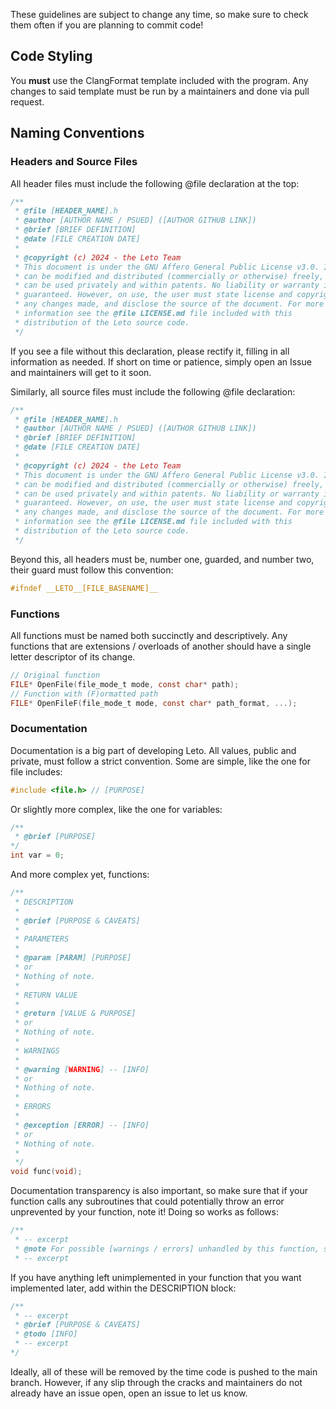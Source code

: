 These guidelines are subject to change any time, so make sure to check them often if you are planning to commit code!

## Code Styling
You **must** use the ClangFormat template included with the program. Any changes to said template must be run by a maintainers and done via pull request.

## Naming Conventions
### Headers and Source Files
All header files must include the following @file declaration at the top:

```c
/**
 * @file [HEADER_NAME].h
 * @author [AUTHOR NAME / PSUED] ([AUTHOR GITHUB LINK])
 * @brief [BRIEF DEFINITION]
 * @date [FILE CREATION DATE]
 *
 * @copyright (c) 2024 - the Leto Team
 * This document is under the GNU Affero General Public License v3.0. It
 * can be modified and distributed (commercially or otherwise) freely, and
 * can be used privately and within patents. No liability or warranty is
 * guaranteed. However, on use, the user must state license and copyright,
 * any changes made, and disclose the source of the document. For more
 * information see the @file LICENSE.md file included with this
 * distribution of the Leto source code.
 */
```

If you see a file without this declaration, please rectify it, filling in all information as needed. If short on time or patience, simply open an Issue and maintainers will get to it soon.

Similarly, all source files must include the following @file declaration:

```c
/**
 * @file [HEADER_NAME].h
 * @author [AUTHOR NAME / PSUED] ([AUTHOR GITHUB LINK])
 * @brief [BRIEF DEFINITION]
 * @date [FILE CREATION DATE]
 *
 * @copyright (c) 2024 - the Leto Team
 * This document is under the GNU Affero General Public License v3.0. It
 * can be modified and distributed (commercially or otherwise) freely, and
 * can be used privately and within patents. No liability or warranty is
 * guaranteed. However, on use, the user must state license and copyright,
 * any changes made, and disclose the source of the document. For more
 * information see the @file LICENSE.md file included with this
 * distribution of the Leto source code.
 */
```

Beyond this, all headers must be, number one, guarded, and number two, their guard must follow this convention:

```c
#ifndef __LETO__[FILE_BASENAME]__
```

### Functions
All functions must be named both succinctly and descriptively. Any functions that are extensions / overloads of another should have a single letter descriptor of its change.

```c
// Original function
FILE* OpenFile(file_mode_t mode, const char* path);
// Function with (F)ormatted path
FILE* OpenFileF(file_mode_t mode, const char* path_format, ...);
```

### Documentation
Documentation is a big part of developing Leto. All values, public and private, must follow a strict convention. Some are simple, like the one for file includes:

```c
#include <file.h> // [PURPOSE]
```

Or slightly more complex, like the one for variables:

```c
/**
 * @brief [PURPOSE]
*/
int var = 0;
```

And more complex yet, functions:

```c
/**
 * DESCRIPTION
 *
 * @brief [PURPOSE & CAVEATS]
 *
 * PARAMETERS
 *
 * @param [PARAM] [PURPOSE]
 * or
 * Nothing of note.
 *
 * RETURN VALUE
 *
 * @return [VALUE & PURPOSE]
 * or
 * Nothing of note.
 *
 * WARNINGS
 *
 * @warning [WARNING] -- [INFO]
 * or
 * Nothing of note.
 *
 * ERRORS
 *
 * @exception [ERROR] -- [INFO]
 * or
 * Nothing of note.
 *
 */
void func(void);
```

Documentation transparency is also important, so make sure that if your function calls any subroutines that could potentially throw an error unprevented by your function, note it! Doing so works as follows:

```c
/**
 * -- excerpt
 * @note For possible [warnings / errors] unhandled by this function, see [SUBROUTINE_LIST].
 * -- excerpt
```

If you have anything left unimplemented in your function that you want implemented later, add within the DESCRIPTION block:

```c
/**
 * -- excerpt
 * @brief [PURPOSE & CAVEATS]
 * @todo [INFO]
 * -- excerpt
*/
```

Ideally, all of these will be removed by the time code is pushed to the main branch. However, if any slip through the cracks and maintainers do not already have an issue open, open an issue to let us know.
